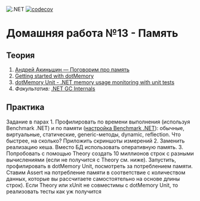 ![.NET](https://github.com/Giviruk/Actions/actions/workflows/dotnet.yml/badge.svg)
[![codecov](https://codecov.io/gh/DMak80/Actions/branch/HW13/graph/badge.svg?token=AJ1EHK3XZH)](https://codecov.io/gh/DMak80/Actions)
# Домашняя работа №13 - Память

## Теория
 1. [Андрей Акиньшин — Поговорим про память](https://www.youtube.com/watch?v=XGtieBVI1lk)
 2.  [Getting started with dotMemory](https://www.youtube.com/watch?v=6Tmcx6cTExg)
 3. [dotMemory Unit - .NET memory usage monitoring with unit tests](https://www.youtube.com/watch?v=SGwdb5FXuNk)
 4. *Факультатив:* [.NET GC Internals](https://www.youtube.com/playlist?list=PLpUkQYy-K8Y-wYcDgDXKhfs6OT8fFQtVm)

## Практика
 Задание в парах 1. Профилировать по времени выполнения (используя Benchmark .NET) и по памяти ([настройка Benchmark .NET](https://adamsitnik.com/the-new-Memory-Diagnoser/)): обычные, виртуальные, статические, generic-методы, dynamic, reflection. Что быстрее, на сколько? Приложить скриншоты измерений 2. Заменить реализацию кеша. Вместо БД использовать оперативную память. 3. Попробовать с помощью Theory создать 10 миллионов строк с разными вычислениями (если не получится с Theory см. ниже). Запустить, профилировать в dotMemory Unit, посмотреть за потреблением памяти. Ставим Assert на потребление памяти в соответствие с количеством данных, которые вы рассчитаете самостоятельно на основе длины строк). Если Theory или xUnit не совместимы с dotMemory Unit, то реализовать тесты как уж получится
